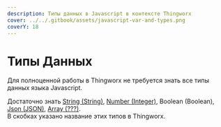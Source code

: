 ```yaml
---
description: Типы данных в Javascript в контексте Thingworx
cover: ../../.gitbook/assets/javascript-var-and-types.png
coverY: 18
---
```


# Типы Данных

Для полноценной работы в Thingworx не требуется знать все типы данных языка Javascript.

Достаточно знать [String (String)](string.md), [Number (Integer)](number.md), Boolean (Boolean), [Json (JSON)](objects.md), [Array (???)](array.md).\
В скобках указано название этих типов в Thingworx.



##
